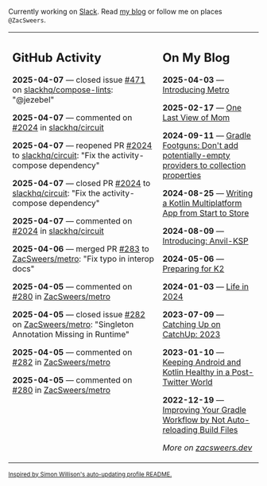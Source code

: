 Currently working on [Slack](https://slack.com/). Read [my blog](https://zacsweers.dev/) or follow me on places `@ZacSweers`.

<table><tr><td valign="top" width="60%">

## GitHub Activity
<!-- githubActivity starts -->
**2025-04-07** — closed issue [#471](https://github.com/slackhq/compose-lints/issues/471) on [slackhq/compose-lints](https://github.com/slackhq/compose-lints): "@jezebel"

**2025-04-07** — commented on [#2024](https://github.com/slackhq/circuit/pull/2024#issuecomment-2783920858) in [slackhq/circuit](https://github.com/slackhq/circuit)

**2025-04-07** — reopened PR [#2024](https://github.com/slackhq/circuit/pull/2024) to [slackhq/circuit](https://github.com/slackhq/circuit): "Fix the activity-compose dependency"

**2025-04-07** — closed PR [#2024](https://github.com/slackhq/circuit/pull/2024) to [slackhq/circuit](https://github.com/slackhq/circuit): "Fix the activity-compose dependency"

**2025-04-07** — commented on [#2024](https://github.com/slackhq/circuit/pull/2024#issuecomment-2783920225) in [slackhq/circuit](https://github.com/slackhq/circuit)

**2025-04-06** — merged PR [#283](https://github.com/ZacSweers/metro/pull/283) to [ZacSweers/metro](https://github.com/ZacSweers/metro): "Fix typo in interop docs"

**2025-04-05** — commented on [#280](https://github.com/ZacSweers/metro/issues/280#issuecomment-2781170188) in [ZacSweers/metro](https://github.com/ZacSweers/metro)

**2025-04-05** — closed issue [#282](https://github.com/ZacSweers/metro/issues/282) on [ZacSweers/metro](https://github.com/ZacSweers/metro): "Singleton Annotation Missing in Runtime"

**2025-04-05** — commented on [#282](https://github.com/ZacSweers/metro/issues/282#issuecomment-2780885715) in [ZacSweers/metro](https://github.com/ZacSweers/metro)

**2025-04-05** — commented on [#280](https://github.com/ZacSweers/metro/issues/280#issuecomment-2780688528) in [ZacSweers/metro](https://github.com/ZacSweers/metro)
<!-- githubActivity ends -->
</td><td valign="top" width="40%">

## On My Blog
<!-- blog starts -->
**2025-04-03** — [Introducing Metro](https://www.zacsweers.dev/introducing-metro/)

**2025-02-17** — [One Last View of Mom](https://www.zacsweers.dev/one-last-view-of-mom/)

**2024-09-11** — [Gradle Footguns: Don't add potentially-empty providers to collection properties](https://www.zacsweers.dev/gradle-footgun-adding-empty-providers-to-collection-properties/)

**2024-08-25** — [Writing a Kotlin Multiplatform App from Start to Store](https://www.zacsweers.dev/writing-a-kotlin-multiplatform-app-from-start-to-store/)

**2024-08-09** — [Introducing: Anvil-KSP](https://www.zacsweers.dev/introducing-anvil-ksp/)

**2024-05-06** — [Preparing for K2](https://www.zacsweers.dev/preparing-for-k2/)

**2024-01-03** — [Life in 2024](https://www.zacsweers.dev/life-in-2024/)

**2023-07-09** — [Catching Up on CatchUp: 2023](https://www.zacsweers.dev/catching-up-on-catchup-2023/)

**2023-01-10** — [Keeping Android and Kotlin Healthy in a Post-Twitter World](https://www.zacsweers.dev/keeping-android-healthy/)

**2022-12-19** — [Improving Your Gradle Workflow by Not Auto-reloading Build Files](https://www.zacsweers.dev/improving-your-workflow-by-not-auto-reloading-build-files/)
<!-- blog ends -->
_More on [zacsweers.dev](https://zacsweers.dev/)_
</td></tr></table>

<sub><a href="https://simonwillison.net/2020/Jul/10/self-updating-profile-readme/">Inspired by Simon Willison's auto-updating profile README.</a></sub>